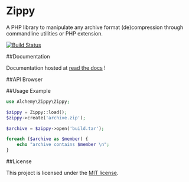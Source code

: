 # Zippy

A PHP library to manipulate any archive format (de)compression through
commandline utilities or PHP extension.

[![Build Status](https://secure.travis-ci.org/alchemy-fr/Zippy.png?branch=master)](http://travis-ci.org/alchemy-fr/Zippy)

##Documentation

Documentation hosted at [read the docs](https://zippy.readthedocs.org/) !

##API Browser

##Usage Example

```php
use Alchemy\Zippy\Zippy;

$zippy = Zippy::load();
$zippy->create('archive.zip');

$archive = $zippy->open('build.tar');

foreach ($archive as $member) {
    echo "archive contains $member \n";
}

```

##License

This project is licensed under the [MIT license](http://opensource.org/licenses/MIT).




